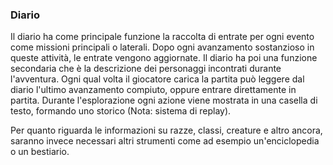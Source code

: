 ### Diario

Il diario ha come principale funzione la raccolta di entrate per ogni evento come missioni principali o laterali. Dopo ogni avanzamento sostanzioso in queste attività, le entrate vengono aggiornate. Il diario ha poi una funzione secondaria che è la descrizione dei personaggi incontrati durante l'avventura. Ogni qual volta il giocatore carica la partita può leggere dal diario l'ultimo avanzamento compiuto, oppure entrare direttamente in partita. Durante l'esplorazione ogni azione viene mostrata in una casella di testo, formando uno storico (Nota: sistema di replay).

Per quanto riguarda le informazioni su razze, classi, creature e altro ancora, saranno invece necessari altri strumenti come ad esempio un'enciclopedia o un bestiario.

